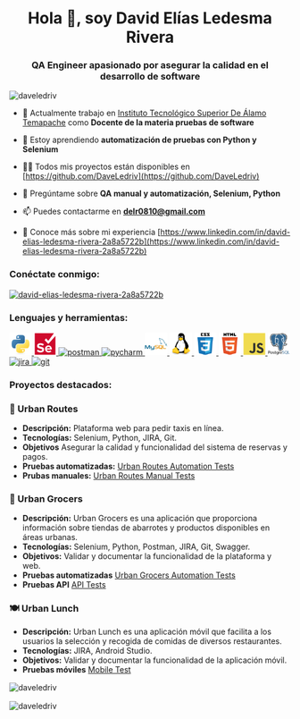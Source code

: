 <h1 align="center">Hola 👋, soy David Elías Ledesma Rivera</h1>
<h3 align="center">QA Engineer apasionado por asegurar la calidad en el desarrollo de software</h3>

<p align="left"> <img src="https://komarev.com/ghpvc/?username=daveledriv&label=Profile%20views&color=0e75b6&style=flat" alt="daveledriv" /> </p>

- 🔭 Actualmente trabajo en [Instituto Tecnológico Superior De Álamo Temapache](https://www.tecalamo.edu.mx) como **Docente de la materia pruebas de software**

- 🌱 Estoy aprendiendo **automatización de pruebas con Python y Selenium**

- 👨‍💻 Todos mis proyectos están disponibles en [https://github.com/DaveLedriv](https://github.com/DaveLedriv)

- 💬 Pregúntame sobre **QA manual y automatización, Selenium, Python**

- 📫 Puedes contactarme en **delr0810@gmail.com**

- 📄 Conoce más sobre mi experiencia [https://www.linkedin.com/in/david-elias-ledesma-rivera-2a8a5722b](https://www.linkedin.com/in/david-elias-ledesma-rivera-2a8a5722b)

<h3 align="left">Conéctate conmigo:</h3>
<p align="left">
<a href="https://linkedin.com/in/david-elias-ledesma-rivera-2a8a5722b" target="blank"><img align="center" src="https://cdn.jsdelivr.net/npm/simple-icons@3.0.1/icons/linkedin.svg" alt="david-elias-ledesma-rivera-2a8a5722b" height="30" width="40" /></a>

</p>

<h3 align="left">Lenguajes y herramientas:</h3>
<p align="left"> 
<a href="https://www.python.org" target="_blank"> <img src="https://raw.githubusercontent.com/devicons/devicon/master/icons/python/python-original.svg" alt="python" width="40" height="40"/> </a>
<a href="https://www.selenium.dev" target="_blank"> <img src="https://raw.githubusercontent.com/devicons/devicon/master/icons/selenium/selenium-original.svg" alt="selenium" width="40" height="40"/> </a>
<a href="https://www.postman.com" target="_blank"> <img src="https://www.vectorlogo.zone/logos/getpostman/getpostman-icon.svg" alt="postman" width="40" height="40"/> </a>
<a href="https://www.jetbrains.com/pycharm/" target="_blank"> <img src="https://resources.jetbrains.com/storage/products/company/brand/logos/PyCharm_icon.png" alt="pycharm" width="40" height="40"/> </a>
<a href="https://www.mysql.com/" target="_blank"> <img src="https://raw.githubusercontent.com/devicons/devicon/master/icons/mysql/mysql-original-wordmark.svg" alt="mysql" width="40" height="40"/> </a>
<a href="https://www.linux.org/" target="_blank"> <img src="https://raw.githubusercontent.com/devicons/devicon/master/icons/linux/linux-original.svg" alt="linux" width="40" height="40"/> </a>
<a href="https://www.w3schools.com/css/" target="_blank"> <img src="https://raw.githubusercontent.com/devicons/devicon/master/icons/css3/css3-original-wordmark.svg" alt="css3" width="40" height="40"/> </a>
<a href="https://www.w3.org/html/" target="_blank"> <img src="https://raw.githubusercontent.com/devicons/devicon/master/icons/html5/html5-original-wordmark.svg" alt="html5" width="40" height="40"/> </a>
<a href="https://developer.mozilla.org/en-US/docs/Web/JavaScript" target="_blank"> <img src="https://raw.githubusercontent.com/devicons/devicon/master/icons/javascript/javascript-original.svg" alt="javascript" width="40" height="40"/> </a>
<a href="https://www.postgresql.org" target="_blank"> <img src="https://raw.githubusercontent.com/devicons/devicon/master/icons/postgresql/postgresql-original-wordmark.svg" alt="postgresql" width="40" height="40"/> </a>
<a href="https://www.jira.com" target="_blank"> <img src="https://cdn.worldvectorlogo.com/logos/jira-1.svg" alt="jira" width="40" height="40"/> </a>
<a href="https://git-scm.com/" target="_blank"> <img src="https://www.vectorlogo.zone/logos/git-scm/git-scm-icon.svg" alt="git" width="40" height="40"/> </a>
</p>

<h3 align="left">Proyectos destacados:</h3>

### 🚕 Urban Routes
- **Descripción:** Plataforma web para pedir taxis en línea.
- **Tecnologías:** Selenium, Python, JIRA, Git.
- **Objetivos** Asegurar la calidad y funcionalidad del sistema de reservas y pagos.
- **Pruebas automatizadas:** [Urban Routes Automation Tests](https://github.com/DaveLedriv/Urban-Routes-Automation-Tests)
- **Prubas manuales:** [Urban Routes Manual Tests](https://github.com/DaveLedriv/Urban-Routes-Manual-Test)

### 🛒 Urban Grocers
- **Descripción:** Urban Grocers es una aplicación que proporciona información sobre tiendas de abarrotes y productos disponibles en áreas urbanas.
- **Tecnologías:** Selenium, Python, Postman, JIRA, Git, Swagger.
- **Objetivos:** Validar y documentar la funcionalidad de la plataforma y web.
- **Pruebas automatizadas** [Urban Grocers Automation Tests](https://github.com/DaveLedriv/Urban-Grocers-Automation-Tests)
- **Pruebas API** [API Tests](https://github.com/DaveLedriv/Urban-Grocers-API-Tests)

### 🍽️ Urban Lunch
- **Descripción:** Urban Lunch es una aplicación móvil que facilita a los usuarios la selección y recogida de comidas de diversos restaurantes.
- **Tecnologías:** JIRA, Android Studio.
- **Objetivos:** Validar y documentar la funcionalidad de la aplicación móvil.
- **Pruebas móviles** [Mobile Test](https://github.com/DaveLedriv/Urban-Lunch-Mobile-Tests-)

<p><img align="center" src="https://github-readme-stats.vercel.app/api/top-langs?username=daveledriv&show_icons=true&locale=en&layout=compact" alt="daveledriv" /></p>

<p><img align="center" src="https://github-readme-streak-stats.herokuapp.com/?user=daveledriv&" alt="daveledriv" /></p>


